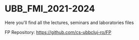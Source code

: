 # UBB_FMI_2021-2024
Here you'll find all the lectures, seminars and laboratories files

FP Repository: https://github.com/cs-ubbcluj-ro/FP
